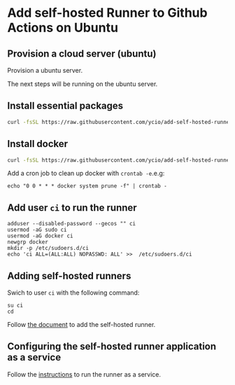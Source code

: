 # Add self-hosted Runner to Github Actions on Ubuntu

## Provision a cloud server (ubuntu)

Provision a ubuntu server. 

The next steps will be running on the ubuntu server.

## Install essential packages

```bash
curl -fsSL https://raw.githubusercontent.com/ycio/add-self-hosted-runner-to-github-actions/main/install-packages.sh | bash
```

## Install docker

```bash
curl -fsSL https://raw.githubusercontent.com/ycio/add-self-hosted-runner-to-github-actions/main/install-docker.sh | bash
```

Add a cron job to clean up docker with `crontab -e`.e.g:

```
echo "0 0 * * * docker system prune -f" | crontab -
```

## Add user `ci` to run the runner

```
adduser --disabled-password --gecos "" ci
usermod -aG sudo ci
usermod -aG docker ci
newgrp docker
mkdir -p /etc/sudoers.d/ci
echo 'ci ALL=(ALL:ALL) NOPASSWD: ALL' >>  /etc/sudoers.d/ci
```

## Adding self-hosted runners

Swich to user `ci` with the following command:

```
su ci
cd
```


Follow [the document](https://docs.github.com/en/actions/hosting-your-own-runners/adding-self-hosted-runners) to add the self-hosted runner.

## Configuring the self-hosted runner application as a service

Follow the [instructions](https://docs.github.com/en/actions/hosting-your-own-runners/configuring-the-self-hosted-runner-application-as-a-service) to run the runner as a service.
